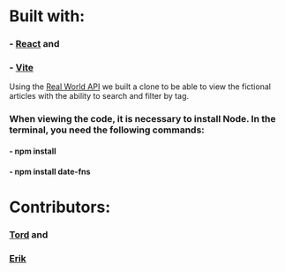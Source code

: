 <h1>Built with:</h1>

<h3>- <a href="https://react.dev/">React</a> and </h3>  
<h3>- <a href="https://vitejs.dev/">Vite</a></h3>

<p>Using the
<a href="https://realworld-docs.netlify.app/docs/specs/frontend-specs/swagger/">Real World API</a>
we built a clone to be able to view the fictional articles with the ability to search and filter by tag.</p>

<h3>When viewing the code, it is necessary to install Node.  In the terminal, you need the following commands:</h3>

<h4>- npm install</h4>
<h4>- npm install date-fns</h4>

<h1>Contributors:

<h3> <a href="https://github.com/tordvb10">Tord</a> and </h3>
<h3><a href="https://github.com/NordikE">Erik</a></h3>
